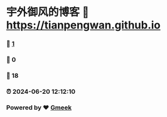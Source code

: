 # 宇外御风的博客 :link: https://tianpengwan.github.io 
### :page_facing_up: [1](https://tianpengwan.github.io/tag.html) 
### :speech_balloon: 0 
### :hibiscus: 18 
### :alarm_clock: 2024-06-20 12:12:10 
### Powered by :heart: [Gmeek](https://github.com/Meekdai/Gmeek)
